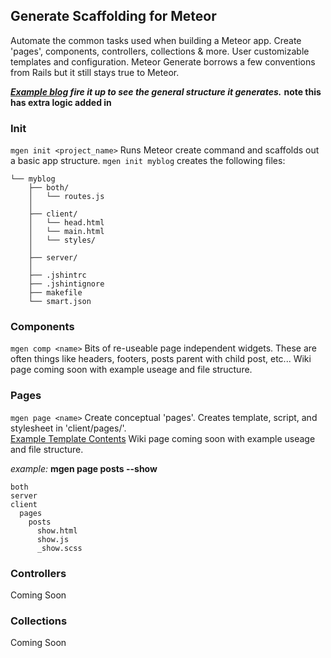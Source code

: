 ## Generate Scaffolding for Meteor

Automate the common tasks used when building a Meteor app. Create 'pages', components,  controllers, collections & more.
User customizable templates and configuration. Meteor Generate borrows a few conventions from Rails but it still stays true to Meteor.

***[Example blog][1] fire it up to see the general structure it generates.*** **note this has extra logic added in**

### Init 
`mgen init <project_name>` Runs Meteor create command and scaffolds out a basic app structure. `mgen init myblog` creates the following files:

```
└── myblog  
    ├── both/
    │   └── routes.js
    │
    ├── client/
    │   └── head.html
    │   └── main.html
    │   └── styles/
    │
    ├── server/ 
    │
    ├── .jshintrc
    ├── .jshintignore
    ├── makefile
    └── smart.json
```


### Components
`mgen comp <name>` Bits of re-useable page independent widgets. These are often things like headers, footers, posts
parent with child post, etc...  Wiki page coming soon with example useage and file structure.


### Pages
`mgen page <name>` Create conceptual 'pages'. Creates template, script, and stylesheet in 'client/pages/'.  
[Example Template Contents][2]  Wiki page coming soon with example useage and file structure.

*example:* **mgen page posts --show**
```
both
server
client
  pages
    posts
      show.html
      show.js
      _show.scss
```


### Controllers
Coming Soon

### Collections
Coming Soon

[1]: https://github.com/AdamBrodzinski/meteor-generate/tree/master/examples/blog
[2]: https://github.com/AdamBrodzinski/meteor-generate/tree/master/examples/blog/client/pages/posts
